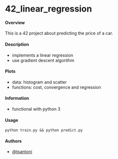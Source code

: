 # 42_linear_regression

#### Overview
This is a 42 project about predicting the price of a car.

#### Description
- implements a linear regression
- use gradient descent algorithm

#### Plots
- data: histogram and scatter
- functions: cost, convergence and regression

#### Information
- functional with python 3

#### Usage
    python train.py && python predict.py

    
#### Authors

- [@tsantoni](https://www.github.com/runeons)
